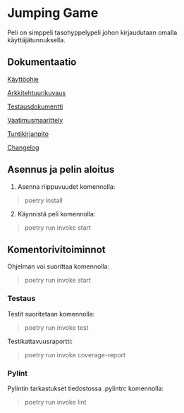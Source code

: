 # Jumping Game

Peli on simppeli tasohyppelypeli johon kirjaudutaan omalla käyttäjätunnuksella.

## Dokumentaatio

[Käyttöohje](https://github.com/ellenra/jumping_game/blob/master/dokumentaatio/kayttoohje.md)

[Arkkitehtuurikuvaus](https://github.com/ellenra/ot-harjoitustyo/blob/master/dokumentaatio/arkkitehtuuri.md)

[Testausdokumentti](https://github.com/ellenra/jumping_game/blob/master/dokumentaatio/testaus.md)

[Vaatimusmaarittely](https://github.com/ellenra/ot-harjoitustyo/blob/master/dokumentaatio/vaatimusmaarittely.md)

[Tuntikirjanpito](https://github.com/ellenra/ot-harjoitustyo/blob/master/dokumentaatio/tuntikirjanpito.md)

[Changelog](https://github.com/ellenra/ot-harjoitustyo/blob/master/dokumentaatio/changelog.md)


## Asennus ja pelin aloitus
1. Asenna riippuvuudet komennolla:
> poetry install
2. Käynnistä peli komennolla:
> poetry run invoke start

## Komentorivitoiminnot

Ohjelman voi suorittaa komennolla:
> poetry run invoke start

### Testaus

Testit suoritetaan komennolla:
> poetry run invoke test

Testikattavuusraportti:
> poetry run invoke coverage-report

### Pylint

Pylintin tarkastukset tiedostossa .pylintrc komennolla:
> poetry run invoke lint


